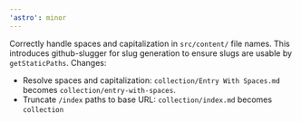 ```yaml
---
'astro': minor
---
```


Correctly handle spaces and capitalization in `src/content/` file names. This introduces github-slugger for slug generation to ensure slugs are usable by `getStaticPaths`. Changes:
- Resolve spaces and capitalization: `collection/Entry With Spaces.md` becomes `collection/entry-with-spaces`.
- Truncate `/index` paths to base URL: `collection/index.md` becomes `collection`
